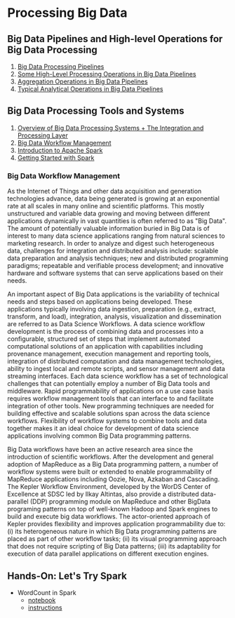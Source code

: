 # Processing Big Data

## Big Data Pipelines and High-level Operations for Big Data Processing

1. [Big Data Processing Pipelines](src/01_BigDataProcessingPipelines.pdf)
2. [Some High-Level Processing Operations in Big Data Pipelines](src/02_Some-High-Level-Processing-Operations-in-Big-Data-Pipelines.pdf)
3. [Aggregation Operations in Big Data Pipelines](src/03_Aggregation_Operations_in_Big_Data_Pipelines.pdf)
4. [Typical Analytical Operations in Big Data Pipelines](src/04_Typical_Analytical_Operations.pdf)

## Big Data Processing Tools and Systems

1. [Overview of Big Data Processing Systems + The Integration and Processing Layer](src/05_OverviewOfBigDataProcessingSystems.pdf)
2. [Big Data Workflow Management](#big-data-workflow-management)
3. [Introduction to Apache Spark](src/06_IntroductionToApacheSpark.pdf)
4. [Getting Started with Spark](src/07_GettingStartedWithSpark.pdf)

### Big Data Workflow Management

As the Internet of Things and other data acquisition and generation technologies advance, data being generated is growing at an exponential rate at all scales in many online and scientific platforms. This mostly unstructured and variable data growing and moving between different applications dynamically in vast quantities is often referred to as "Big Data". The amount of potentially valuable information buried in Big Data is of interest to many data science applications ranging from natural sciences to marketing research. In order to analyze and digest such heterogeneous data, challenges for integration and distributed analysis include: scalable data preparation and analysis techniques; new and distributed programming paradigms; repeatable and verifiable process development; and innovative hardware and software systems that can serve applications based on their needs.

An important aspect of Big Data applications is the variability of technical needs and steps based on applications being developed. These applications typically involving data ingestion, preparation (e.g., extract, transform, and load), integration, analysis, visualization and dissemination are referred to as Data Science Workflows. A data science workflow development is the process of combining data and processes into a configurable, structured set of steps that implement automated computational solutions of an application with capabilities including provenance management, execution management and reporting tools, integration of distributed computation and data management technologies, ability to ingest local and remote scripts, and sensor management and data streaming interfaces. Each data science workflow has a set of technological challenges that can potentially employ a number of Big Data tools and middleware. Rapid programmability of applications on a use case basis requires workflow management tools that can interface to and facilitate integration of other tools. New programming techniques are needed for building effective and scalable solutions span across the data science workflows. Flexibility of workflow systems to combine tools and data together makes it an ideal choice for development of data science applications involving common Big Data programming patterns.

Big Data workflows have been an active research area since the introduction of scientific workflows. After the development and general adoption of MapReduce as a Big Data programming pattern, a number of workflow systems were built or extended to enable programmability of MapReduce applications including Oozie, Nova, Azkaban and Cascading. The Kepler Workflow Environment, developed by the WorDS Center of Excellence at SDSC led by Ilkay Altintas, also provide a distributed data-parallel (DDP) programming module on MapReduce and other BigData programing patterns on top of well-known Hadoop and Spark engines to build and execute big data workflows. The actor-oriented approach of Kepler provides flexibility and improves application programmability due to: (i) its heterogeneous nature in which Big Data programming patterns are placed as part of other workflow tasks; (ii) its visual programming approach that does not require scripting of Big Data patterns; (iii) its adaptability for execution of data parallel applications on different execution engines.

## Hands-On: Let's Try Spark

- WordCount in Spark
  - [notebook](bid-data-3/../../big-data-3/notebooks/Spark_WordCount.ipynb)
  - [instructions](src/WordCount_in_Spark.pdf)